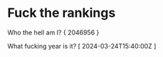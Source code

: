 # Fuck the rankings

Who the hell am I?
{ 2046956 }

What fucking year is it?
[ 2024-03-24T15:40:00Z ]
